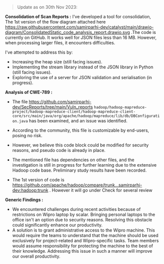 > Update as on 30th Nov 2023:

**Consolidation of Scan Reports :** I've developed a tool for consolidation, The 1st version of the flow diagram attached here https://raw.githubusercontent.com/samirparhi-dev/catalyst/main/drawio-diagram/ConsolidatedStatic_code_analysis_report.drawio.svg .The code is currently on GitHub. It works well for JSON files less than 16 MB. However, when processing larger files, it encounters difficulties.

I've attempted to address this by:

- Increasing the heap size (still facing issues).
- Implementing the stream library instead of the JSON library in Python (still facing issues).
- Exploring the use of a server for JSON validation and serialisation (in progress).

**Analysis of CWE-789 :**  

- The file https://github.com/samirparhi-dev/SecReports/tree/main/Vuln_reports
 `
 hadoop/hadoop-mapreduce-project/hadoop-mapreduce-client/hadoop-mapreduce-client-core/src/main/java/org/apache/hadoop/mapreduce/lib/db/DBConfiguration.java
 `   has been examined, and an issue was identified. 

- According to the community, this file is customizable by end-users, posing no risk. 

- However, we believe this code block could be modified for security reasons, and pseudo code is already in place.
- The mentioned file has dependencies on other files, and the investigation is still in progress for further learning due to the extensive Hadoop code base. Preliminary study results have been recorded.
- The 1st version of code is https://github.com/apache/hadoop/compare/trunk...samirparhi-dev:hadoop:trunk . However it will go under Check for several review

**Generic Findings :**

- We encountered challenges during recent activities because of restrictions on Wipro laptop by scalar. Bringing personal laptops to the office isn't an option due to security reasons. Resolving this obstacle could significantly enhance our productivity. 
- A solution is to grant administrative access to the Wipro machine. This would require the teams to understand that the machine should be used exclusively for project-related and Wipro-specific tasks. Team members would assume responsibility for protecting the machine to the best of their knowledge. Addressing this issue in such a manner will improve our overall productivity.
